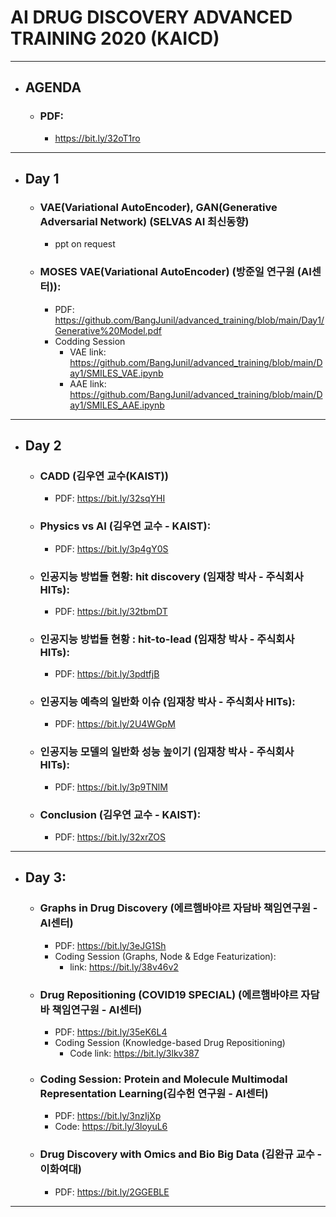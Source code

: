 # AI DRUG DISCOVERY ADVANCED TRAINING 2020 (KAICD)

---

- ## AGENDA

  - ### PDF:
    - https://bit.ly/32oT1ro

---

- ## Day 1
  - ### VAE(Variational AutoEncoder), GAN(Generative Adversarial Network) (SELVAS AI 최신동향)
    - ppt on request
  - ### MOSES VAE(Variational AutoEncoder) (방준일 연구원 (AI센터)):
    - PDF: https://github.com/BangJunil/advanced_training/blob/main/Day1/Generative%20Model.pdf
    - Codding Session
      - VAE link: https://github.com/BangJunil/advanced_training/blob/main/Day1/SMILES_VAE.ipynb
      - AAE link: https://github.com/BangJunil/advanced_training/blob/main/Day1/SMILES_AAE.ipynb

---

- ## Day 2
  - ### CADD (김우연 교수(KAIST))
    - PDF: https://bit.ly/32sqYHI
  - ### Physics vs AI (김우연 교수 - KAIST):
    - PDF: https://bit.ly/3p4gY0S
  - ### 인공지능 방법들 현황: hit discovery (임재창 박사 - 주식회사 HITs):
    - PDF: https://bit.ly/32tbmDT
  - ### 인공지능 방법들 현황 : hit-to-lead (임재창 박사 - 주식회사 HITs):
    - PDF: https://bit.ly/3pdtfjB
  - ### 인공지능 예측의 일반화 이슈 (임재창 박사 - 주식회사 HITs):
    - PDF: https://bit.ly/2U4WGpM
  - ### 인공지능 모델의 일반화 성능 높이기 (임재창 박사 - 주식회사 HITs):
    - PDF: https://bit.ly/3p9TNlM
  - ### Conclusion (김우연 교수 - KAIST):
    - PDF: https://bit.ly/32xrZOS

---

- ## Day 3:

  - ### Graphs in Drug Discovery (에르햄바야르 자담바 책임연구원 - AI센터)

    - PDF: https://bit.ly/3eJG1Sh
    - Coding Session (Graphs, Node & Edge Featurization):
      - link: https://bit.ly/38v46v2

  - ### Drug Repositioning (COVID19 SPECIAL) (에르햄바야르 자담바 책임연구원 - AI센터)

    - PDF: https://bit.ly/35eK6L4
    - Coding Session (Knowledge-based Drug Repositioning)
      - Code link: https://bit.ly/3lkv387

  - ### Coding Session: Protein and Molecule Multimodal Representation Learning(김수헌 연구원 - AI센터)
    - PDF: https://bit.ly/3nzIjXp
    - Code: https://bit.ly/3loyuL6
  - ### Drug Discovery with Omics and Bio Big Data (김완규 교수 - 이화여대)
    - PDF: https://bit.ly/2GGEBLE

---

